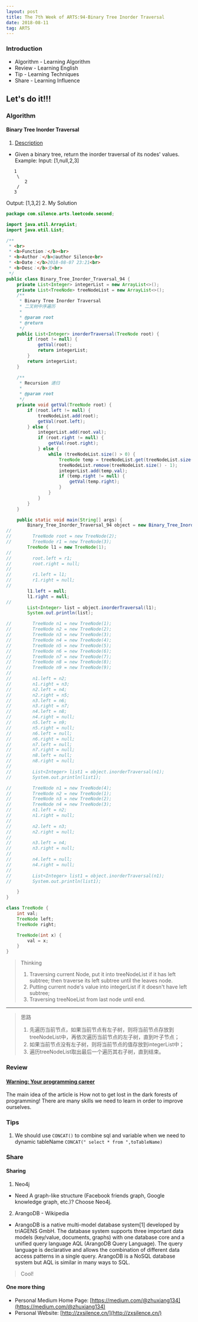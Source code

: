 ```yaml
---
layout: post
title: The 7th Week of ARTS:94-Binary Tree Inorder Traversal
date: 2018-08-11
tag: ARTS
---
```


### Introduction
- Algorithm  - Learning Algorithm
- Review  - Learning English
- Tip - Learning Techniques
- Share - Learning Influence

## Let's do it!!!
### Algorithm
#### Binary Tree Inorder Traversal
1. [Description](https://leetcode.com/problems/binary-tree-inorder-traversal/description/)
- Given a binary tree, return the inorder traversal of its nodes' values.
Example:
Input: [1,null,2,3]
```
   1
    \
       2
    /
   3
```

Output: [1,3,2]
2. My Solution

```java
package com.silence.arts.leetcode.second;

import java.util.ArrayList;
import java.util.List;

/**
 * <br>
 * <b>Function：</b><br>
 * <b>Author：</b>@author Silence<br>
 * <b>Date：</b>2018-08-07 23:21<br>
 * <b>Desc：</b>无<br>
 */
public class Binary_Tree_Inorder_Traversal_94 {
    private List<Integer> integerList = new ArrayList<>();
    private List<TreeNode> treeNodeList = new ArrayList<>();
    /**
     * Binary Tree Inorder Traversal
     * 二叉树中序遍历
     *
     * @param root
     * @return
     */
    public List<Integer> inorderTraversal(TreeNode root) {
        if (root != null) {
            getVal(root);
            return integerList;
        }
        return integerList;
    }

    /**
     * Recursion 递归
     *
     * @param root
     */
    private void getVal(TreeNode root) {
        if (root.left != null) {
            treeNodeList.add(root);
            getVal(root.left);
        } else {
            integerList.add(root.val);
            if (root.right != null) {
                getVal(root.right);
            } else {
                while (treeNodeList.size() > 0) {
                    TreeNode temp = treeNodeList.get(treeNodeList.size() - 1);
                    treeNodeList.remove(treeNodeList.size() - 1);
                    integerList.add(temp.val);
                    if (temp.right != null) {
                        getVal(temp.right);
                    }
                }
            }
        }
    }

    public static void main(String[] args) {
        Binary_Tree_Inorder_Traversal_94 object = new Binary_Tree_Inorder_Traversal_94();
//
//        TreeNode root = new TreeNode(2);
//        TreeNode r1 = new TreeNode(3);
        TreeNode l1 = new TreeNode(1);
//
//        root.left = r1;
//        root.right = null;
//
//        r1.left = l1;
//        r1.right = null;
//
        l1.left = null;
        l1.right = null;
//
        List<Integer> list = object.inorderTraversal(l1);
        System.out.println(list);

//        TreeNode n1 = new TreeNode(1);
//        TreeNode n2 = new TreeNode(2);
//        TreeNode n3 = new TreeNode(3);
//        TreeNode n4 = new TreeNode(4);
//        TreeNode n5 = new TreeNode(5);
//        TreeNode n6 = new TreeNode(6);
//        TreeNode n7 = new TreeNode(7);
//        TreeNode n8 = new TreeNode(8);
//        TreeNode n9 = new TreeNode(9);
//
//        n1.left = n2;
//        n1.right = n3;
//        n2.left = n4;
//        n2.right = n5;
//        n3.left = n6;
//        n3.right = n7;
//        n4.left = n8;
//        n4.right = null;
//        n5.left = n9;
//        n5.right = null;
//        n6.left = null;
//        n6.right = null;
//        n7.left = null;
//        n7.right = null;
//        n8.left = null;
//        n8.right = null;
//
//        List<Integer> list1 = object.inorderTraversal(n1);
//        System.out.println(list1);

//        TreeNode n1 = new TreeNode(4);
//        TreeNode n2 = new TreeNode(1);
//        TreeNode n3 = new TreeNode(2);
//        TreeNode n4 = new TreeNode(3);
//        n1.left = n2;
//        n1.right = null;
//
//        n2.left = n3;
//        n2.right = null;
//
//        n3.left = n4;
//        n3.right = null;
//
//        n4.left = null;
//        n4.right = null;
//
//        List<Integer> list1 = object.inorderTraversal(n1);
//        System.out.println(list1);

    }
}

class TreeNode {
    int val;
    TreeNode left;
    TreeNode right;

    TreeNode(int x) {
        val = x;
    }
}
```
> Thinking
> 1. Traversing current Node, put it into treeNodeList if it has left subtree; then traverse its left subtree until the leaves node.
> 2. Putting current node's value into integerList if it doesn't have left subtree;
> 3. Traversing treeNoeList from last node until end.

---
> 思路
> 1. 先遍历当前节点，如果当前节点有左子树，则将当前节点存放到treeNodeList中，再依次遍历当前节点的左子树，直到叶子节点；
> 2. 如果当前节点没有左子树，则将当前节点的值存放到integerList中；
> 3. 遍历treeNodeList取出最后一个遍历其右子树，直到结束。

### Review
#### [Warning: Your programming career](https://medium.com/sololearn/warning-your-programming-career-b9579b3a878b)
The main idea of the article is How not to get lost in the dark forests of programming!
There are many skills we need to learn in order to improve ourselves.

### Tips
1. We should use `CONCAT()` to combine sql and variable when we need to dynamic tableName
`CONCAT(" select * from ",toTableName)`

### Share
#### Sharing
1. Neo4j
- Need A graph-like structure (Facebook friends graph, Google knowledge graph, etc.)? Choose Neo4j.
2. ArangoDB - Wikipedia
- ArangoDB is a native multi-model database system[1] developed by triAGENS GmbH. The database system supports three important data models (key/value, documents, graphs) with one database core and a unified query language AQL (ArangoDB Query Language). The query language is declarative and allows the combination of different data access patterns in a single query. ArangoDB is a NoSQL database system but AQL is similar in many ways to SQL.
> Cool!

#### One more thing
- Personal Medium Home Page: [https://medium.com/@zhuxiang134](https://medium.com/@zhuxiang134)
- Personal Website: [http://zxsilence.cn/](http://zxsilence.cn/)
